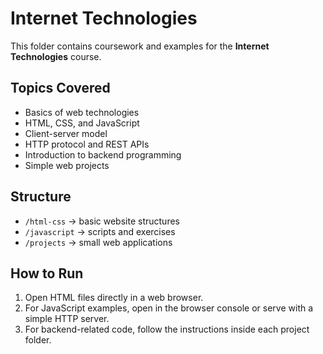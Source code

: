 # Internet Technologies

This folder contains coursework and examples for the **Internet Technologies** course.

## Topics Covered
- Basics of web technologies  
- HTML, CSS, and JavaScript  
- Client-server model  
- HTTP protocol and REST APIs  
- Introduction to backend programming  
- Simple web projects  

## Structure
- `/html-css` → basic website structures  
- `/javascript` → scripts and exercises  
- `/projects` → small web applications  

## How to Run
1. Open HTML files directly in a web browser.  
2. For JavaScript examples, open in the browser console or serve with a simple HTTP server.  
3. For backend-related code, follow the instructions inside each project folder.  
